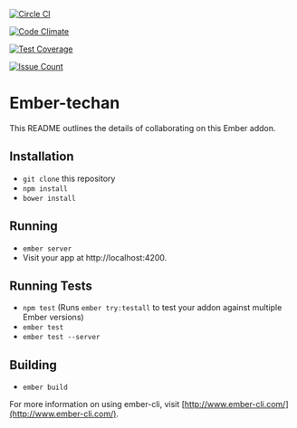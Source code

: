 [![Circle CI](https://circleci.com/gh/dbsparkle-team/ember-techan/tree/master.svg?style=svg)](https://circleci.com/gh/dbsparkle-team/ember-techan/tree/master)

[![Code Climate](https://codeclimate.com/github/dbsparkle-team/ember-techan/badges/gpa.svg)](https://codeclimate.com/github/dbsparkle-team/ember-techan)

[![Test Coverage](https://codeclimate.com/github/dbsparkle-team/ember-techan/badges/coverage.svg)](https://codeclimate.com/github/dbsparkle-team/ember-techan/coverage)

[![Issue Count](https://codeclimate.com/github/dbsparkle-team/ember-techan/badges/issue_count.svg)](https://codeclimate.com/github/dbsparkle-team/ember-techan)

# Ember-techan

This README outlines the details of collaborating on this Ember addon.

## Installation

* `git clone` this repository
* `npm install`
* `bower install`

## Running

* `ember server`
* Visit your app at http://localhost:4200.

## Running Tests

* `npm test` (Runs `ember try:testall` to test your addon against multiple Ember versions)
* `ember test`
* `ember test --server`

## Building

* `ember build`

For more information on using ember-cli, visit [http://www.ember-cli.com/](http://www.ember-cli.com/).
